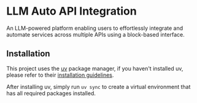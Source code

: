 # LLM Auto API Integration

An LLM-powered platform enabling users to effortlessly integrate and automate services across multiple APIs using a block-based interface.

## Installation

This project uses the [uv](https://docs.astral.sh/uv/) package manager, if you haven't installed uv, please refer to their [installation guidelines](https://docs.astral.sh/uv/getting-started/installation/#standalone-installer).

After installing uv, simply run `uv sync` to create a virtual environment that has all required packages installed.

